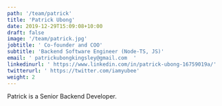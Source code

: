 ```yaml
---
path: '/team/patrick'
title: 'Patrick Ubong'
date: 2019-12-29T15:09:08+10:00
draft: false
image: '/team/patrick.jpg'
jobtitle: ' Co-founder and COO'
subtitle: 'Backend Software Engineer (Node-TS, JS)'
email: ' patrickubongkingsley@gmail.com  '
linkedinurl: ' https://www.linkedin.com/in/patrick-ubong-16759019a/'
twitterurl: ' https://twitter.com/iamyubee'
weight: 2
---
```


<p style='text-align: justify'>
    Patrick is a Senior Backend Developer.
</p>
